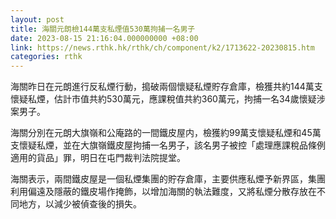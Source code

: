 ```yaml
---
layout: post
title: 海關元朗檢144萬支私煙值530萬拘捕一名男子
date: 2023-08-15 21:16:04.000000000 +08:00
link: https://news.rthk.hk/rthk/ch/component/k2/1713622-20230815.htm
categories: rthk
---
```


海關昨日在元朗進行反私煙行動，搗破兩個懷疑私煙貯存倉庫，檢獲共約144萬支懷疑私煙，估計市值共約530萬元，應課稅值共約360萬元，拘捕一名34歲懷疑涉案男子。

海關分別在元朗大旗嶺和公庵路的一間鐵皮屋内，檢獲約99萬支懷疑私煙和45萬支懷疑私煙，並在大旗嶺鐵皮屋拘捕一名男子，該名男子被控「處理應課稅品條例適用的貨品」罪，明日在屯門裁判法院提堂。

海關表示，兩間鐵皮屋是一個私煙集團的貯存倉庫，主要供應私煙予新界區，集團利用偏遠及隱蔽的鐵皮場作掩飾，以增加海關的執法難度，又將私煙分散存放在不同地方，以減少被偵查後的損失。

